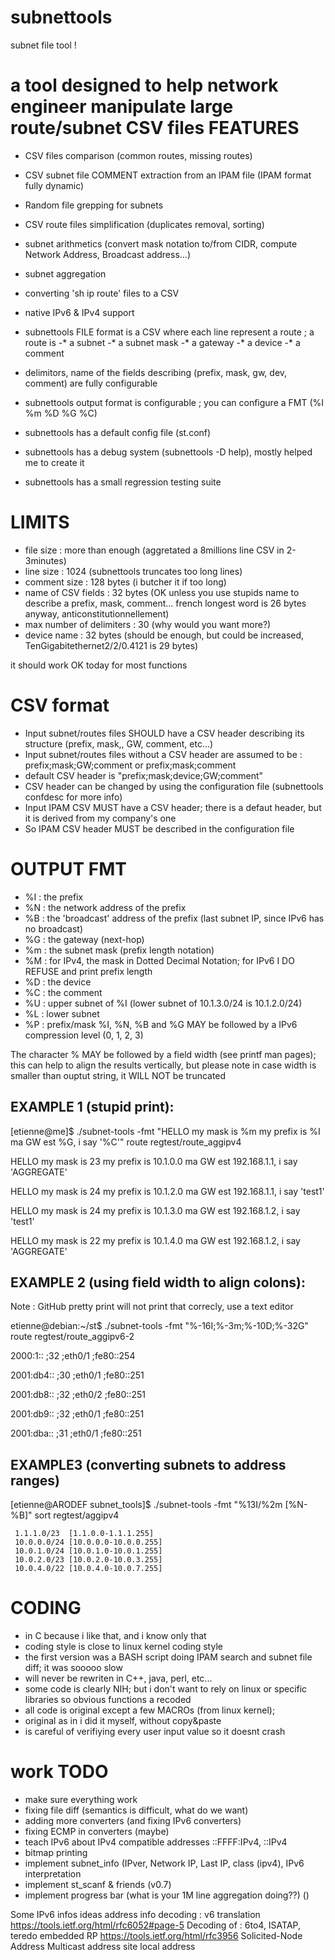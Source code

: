 subnettools
===========

subnet file tool !

a tool designed to help network engineer manipulate large route/subnet CSV files
FEATURES
========
- CSV files comparison (common routes, missing routes)
- CSV subnet file COMMENT extraction from an IPAM file (IPAM format fully dynamic)
- Random file grepping for subnets
- CSV route files simplification (duplicates removal, sorting)
- subnet arithmetics (convert mask notation to/from CIDR, compute Network Address, Broadcast address...)
- subnet aggregation
- converting 'sh ip route' files to a CSV
- native IPv6 & IPv4 support

- subnettools FILE format is a CSV where each line represent a route ; a route is
-* a subnet
-* a subnet mask
-* a gateway
-* a device
-* a comment 
- delimitors, name of the fields describing (prefix, mask, gw, dev, comment) are fully configurable
- subnettools output format is configurable ; you can configure a FMT (%I %m %D %G %C)
- subnettools has a default config file (st.conf)
- subnettools has a debug system (subnettools -D help), mostly helped me to create it
- subnettools has a small regression testing suite


LIMITS
=======
- file size : more than enough (aggretated a 8millions line CSV in 2-3minutes)
- line size : 1024 (subnettools truncates too long lines)
- comment size : 128 bytes (i butcher it if too long)
- name of CSV fields : 32 bytes (OK unless you use stupids name to describe a prefix, mask, comment... french longest word is 26 bytes anyway, anticonstitutionnellement)
- max number of delimiters : 30 (why would you want more?)
- device name : 32 bytes (should be enough, but could be increased, TenGigabitethernet2/2/0.4121  is 29 bytes) 

it should work OK today for most functions

CSV format 
===========
- Input subnet/routes files SHOULD have a CSV header describing its structure (prefix, mask,, GW, comment, etc...)
- Input subnet/routes files without a CSV header are assumed to be : prefix;mask;GW;comment or prefix;mask;comment
- default CSV header is "prefix;mask;device;GW;comment"
- CSV header can be changed by using the configuration file (subnettools confdesc for more info)
- Input IPAM CSV MUST have a CSV header; there is a defaut header, but it is derived from my company's one
- So IPAM CSV header MUST be described in the configuration file

OUTPUT FMT
==========
- %I  : the prefix
- %N  : the network address of the prefix
- %B  : the 'broadcast' address of the prefix (last subnet IP, since IPv6 has no broadcast)
- %G  : the gateway (next-hop)
- %m  : the subnet mask (prefix length notation)
- %M  : for IPv4, the mask in Dotted Decimal Notation; for IPv6 I DO REFUSE and print prefix length
- %D  : the device
- %C  : the comment
- %U  : upper subnet of %I (lower subnet of 10.1.3.0/24 is 10.1.2.0/24)
- %L  : lower subnet 
- %P  : prefix/mask
%I, %N, %B and %G MAY be followed by a IPv6 compression level (0, 1, 2, 3)

The character % MAY be followed by a field width (see printf man pages); this can help to align the results vertically, but please note in case width is smaller
than ouptut string, it WILL NOT be truncated

EXAMPLE 1 (stupid print):
-------------------------
[etienne@me]$ ./subnet-tools -fmt "HELLO my mask is %m my prefix is %I ma GW est %G, i say '%C'" route regtest/route_aggipv4

HELLO my mask is 23 my prefix is 10.1.0.0 ma GW est 192.168.1.1, i say 'AGGREGATE'

HELLO my mask is 24 my prefix is 10.1.2.0 ma GW est 192.168.1.1, i say 'test1'

HELLO my mask is 24 my prefix is 10.1.3.0 ma GW est 192.168.1.2, i say 'test1'

HELLO my mask is 22 my prefix is 10.1.4.0 ma GW est 192.168.1.2, i say 'AGGREGATE'

EXAMPLE 2 (using field width to align colons):
----------------------------------------------
Note : GitHub pretty print will not print that correcly, use a text editor

etienne@debian:~/st$ ./subnet-tools -fmt "%-16I;%-3m;%-10D;%-32G" route regtest/route_aggipv6-2 

2000:1::        ;32 ;eth0/1    ;fe80::254                      
 
2001:db4::      ;30 ;eth0/1    ;fe80::251                      
 
2001:db8::      ;32 ;eth0/2    ;fe80::251                      
 
2001:db9::      ;32 ;eth0/1    ;fe80::251                       

2001:dba::      ;31 ;eth0/1    ;fe80::251                  

EXAMPLE3 (converting subnets to address ranges)
-----------------------------------------------
[etienne@ARODEF subnet_tools]$ ./subnet-tools -fmt "%13I/%2m [%N-%B]" sort regtest/aggipv4 
   
     1.1.1.0/23  [1.1.0.0-1.1.1.255]
     10.0.0.0/24 [10.0.0.0-10.0.0.255]
     10.0.1.0/24 [10.0.1.0-10.0.1.255]
     10.0.2.0/23 [10.0.2.0-10.0.3.255]
     10.0.4.0/22 [10.0.4.0-10.0.7.255]

CODING
======
- in C because i like that, and i know only that
- coding style is close to linux kernel coding style
- the first version was a BASH script doing IPAM search and subnet file diff; it was sooooo slow
- will never be rewriten in C++, java, perl, etc...
- some code is clearly NIH; but i don't want to rely on linux or specific libraries so obvious functions a recoded
- all code is original except a few MACROs (from linux kernel); 
- original as in i did it myself, without copy&paste 
- is careful of verifiying every user input value so it doesnt crash

work TODO
=========
- make sure everything work
- fixing file diff (semantics is difficult, what do we want)
- adding more converters (and fixing IPv6 converters)
- fixing ECMP in converters (maybe)
- teach IPv6 about IPv4 compatible addresses ::FFFF:IPv4, ::IPv4
- bitmap printing
- implement subnet_info (IPver, Network IP, Last IP, class (ipv4), IPv6 interpretation
- implement st_scanf & friends (v0.7)
- implement progress bar (what is your 1M line aggregation doing??) ()

Some IPv6 infos ideas
address info decoding 
: v6 translation
https://tools.ietf.org/html/rfc6052#page-5
Decoding of :
6to4, ISATAP, teredo
embedded RP
https://tools.ietf.org/html/rfc3956
Solicited-Node Address
Multicast address
site local address


